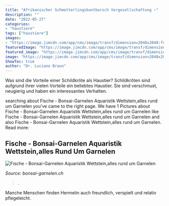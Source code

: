 ```yaml
---
title: "Afrikanischer Schmetterlingsbuntbarsch Vergesellschaftung ~"
description: ""
date: "2022-05-27"
categories:
- "haustiere"
tags: ["haustiere"]
images:
- "https://image.jimcdn.com/app/cms/image/transf/dimension=2048x2048:format=jpg/path/scb833944c14e16ce/image/i085ee0561ce1d1d5/version/1605799945/image.jpg"
featuredImage: "https://image.jimcdn.com/app/cms/image/transf/dimension=2048x2048:format=jpg/path/scb833944c14e16ce/image/i085ee0561ce1d1d5/version/1605799945/image.jpg"
featured_image: "https://image.jimcdn.com/app/cms/image/transf/dimension=2048x2048:format=jpg/path/scb833944c14e16ce/image/i085ee0561ce1d1d5/version/1605799945/image.jpg"
image: "https://image.jimcdn.com/app/cms/image/transf/dimension=2048x2048:format=jpg/path/scb833944c14e16ce/image/i085ee0561ce1d1d5/version/1605799945/image.jpg"
ShowToc: true
author: "Dr. Luciano Braun"
---
```



Was sind die Vorteile einer Schildkröte als Haustier?
Schildkröten sind aufgrund ihrer vielen Vorteile ein beliebtes Haustier. Sie sind verschmust, neugierig und haben ein interessantes Verhalten.

	

		
searching about Fische - Bonsai-Garnelen Aquaristik Wettstein,alles rund um Garnelen you've came to the right page. We have 1 Pictures about Fische - Bonsai-Garnelen Aquaristik Wettstein,alles rund um Garnelen like Fische - Bonsai-Garnelen Aquaristik Wettstein,alles rund um Garnelen and also Fische - Bonsai-Garnelen Aquaristik Wettstein,alles rund um Garnelen. Read more:
		
    
## Fische - Bonsai-Garnelen Aquaristik Wettstein,alles Rund Um Garnelen

<img loading=lazy src="https://image.jimcdn.com/app/cms/image/transf/dimension=2048x2048:format=jpg/path/scb833944c14e16ce/image/i085ee0561ce1d1d5/version/1605799945/image.jpg" onerror="this.onerror=null;this.src='https://tse4.mm.bing.net/th?id=OIP.pLJQTyT47T_MO5ZlB0yk7wHaDx&amp;pid=15.1';" alt="Fische - Bonsai-Garnelen Aquaristik Wettstein,alles rund um Garnelen">

_Source: bonsai-garnelen.ch_

>. 

	

Manche Menschen finden Hermelin auch freundlich, verspielt und relativ pflegeleicht.

